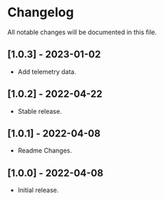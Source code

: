 # Changelog

All notable changes will be documented in this file.

## [1.0.3] - 2023-01-02
* Add telemetry data.

## [1.0.2] - 2022-04-22
* Stable release.

## [1.0.1] - 2022-04-08
* Readme Changes.

## [1.0.0] - 2022-04-08
* Initial release.
